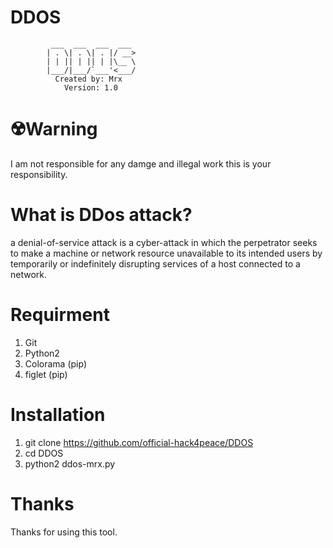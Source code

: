 # DDOS
             ___  ___  ___  ___ 
            | . \| . \| . |/ __>
            | | || | || | |\__ \
            |___/|___/`___'<___/
              Created by: Mrx
                Version: 1.0
# ☢️Warning
I am not responsible for any damge and illegal work this is your responsibility.
# What is DDos attack?
a denial-of-service attack is a cyber-attack in which the perpetrator seeks to make a machine or network resource unavailable to its intended users by temporarily or indefinitely disrupting services of a host connected to a network. 
# Requirment
1. Git
2. Python2
3. Colorama (pip)
4. figlet (pip)
# Installation
1. git clone https://github.com/official-hack4peace/DDOS
2. cd DDOS
3. python2 ddos-mrx.py
# Thanks
Thanks for using this tool.
                    
